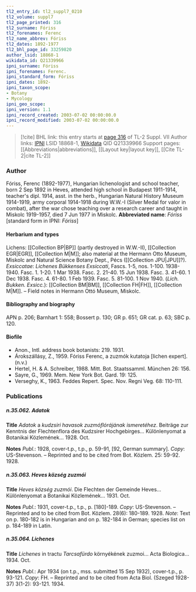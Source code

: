 ```yaml
---
tl2_entry_id: tl2_suppl7_0210
tl2_volume: suppl7
tl2_page_printed: 316
tl2_surname: Fóriss
tl2_forenames: Ferenc
tl2_name_abbrev: Fóriss
tl2_dates: 1892-1977
tl2_bhl_page_id: 33259820
author_lsid: 18868-1
wikidata_id: Q21339966
ipni_surname: Fóriss
ipni_forenames: Ferenc.
ipni_standard_form: Fóriss
ipni_dates: 1892-
ipni_taxon_scope: 
- Botany
- Mycology
ipni_geo_scope: 
ipni_version: 1.1
ipni_record_created: 2003-07-02 00:00:00.0
ipni_record_modified: 2003-07-02 00:00:00.0
---
```


> [!cite] BHL link: this entry starts at [page 316](https://www.biodiversitylibrary.org/page/33259820) of TL-2 Suppl. VII
> Author links: [IPNI](https://www.ipni.org/a/18868-1) LSID 18868-1, [Wikidata](https://www.wikidata.org/wiki/Q21339966) QID Q21339966
> Support pages: [[Abbreviations|abbreviations]], [[Layout key|layout key]], [[Cite TL-2|cite TL-2]]

### Author

Fóriss, Ferenc (1892-1977), Hungarian lichenologist and school teacher, born 2 Sep 1892 in Heves, attended high school in Budapest 1911-1914, teacher's dipl. 1914, asst. in the herb., Hungarian Natural History Museum 1914-1919, army corporal 1914-1918 during W.W.-I (Silver Medal for valor in combat), after the war chose teaching over a research career and taught in Miskolc 1919-1957, died 7 Jun 1977 in Miskolc. 
**Abbreviated name**: *Fóriss* \[standard form in IPNI: *Fóriss*\]

#### Herbarium and types

Lichens: [[Collection BP|BP]] (partly destroyed in W.W.-II), [[Collection EGR|EGR]], [[Collection M|M]]; also material at the Hermann Otto Museum, Miskolc and Natural Science Botany Dept., Pécs ([[Collection JPU|JPU]]?).
*Exsiccatae*: *Lichenes Bükkenses Exsiccati*, Fascs. 1-5, nos. 1-100. 1938-1940. Fasc. 1. 1-20. 1 Mar 1938. Fasc. 2. 21-40. 15 Jun 1938. Fasc. 3. 41-60. 1 Dec 1938. Fasc. 4. 61-80. 1 Feb 1939. Fasc. 5. 81-100. 1 Nov 1940. (*Lich. Bukken. Exsicc.*): [[Collection BM|BM]], [[Collection FH|FH]], [[Collection M|M]]. – Field notes in Hermann Ottó Museum, Miskolc.

#### Bibliography and biography

APN p. 206; Barnhart 1: 558; Bossert p. 130; GR p. 651; GR cat. p. 63; SBC p. 120.

#### Biofile

- Anon., Intl. address book botanists: 219. 1931.
- Árokszállásy, Z., 1959. Fóriss Ferenc, a zuzmók kutatoja \[lichen expert\]. (n.v.)
- Hertel, H. & A. Schreiber, 1988. Mitt. Bot. Staatssamml. München 26: 156.
- Sayre, G., 1969. Mem. New York Bot. Gard. 19: 125.
- Verseghy, K., 1963. Feddes Repert. Spec. Nov. Regni Veg. 68: 110-111.

### Publications

##### n.35.062. Adatok

**Title**
*Adatok* a *kudzsiri havasok zuzmóflórájának ismeretéhez*. Beiträge zur Kenntnis der Flechtenflora des Kudzsirer Hochgebirges... Különlenyomat a Botanikai Közlemének... 1928. Oct.

**Notes**
*Publ*.: 1928, cover-t.p., t.p., p. 59-91, \[92, German summary\]. *Copy*: US-Stevenson. – Reprinted and to be cited from Bot. Közlem. 25: 59-92. 1928.

##### n.35.063. Heves község zuzmói

**Title**
*Heves község zuzmói*. Die Flechten der Gemeinde Heves... Különlenyomat a Botanikai Közlemének... 1931. Oct.

**Notes**
*Publ*.: 1931, cover-t.p., t.p., p. \[180\]-189. *Copy*: US-Stevenson. – Reprinted and to be cited from Bot. Közlem. 28(6): 180-189. 1928.
*Note*: Text on p. 180-182 is in Hungarian and on p. 182-184 in German; species list on p. 184-189 in Latin.

##### n.35.064. Lichenes

**Title**
*Lichenes* in tractu *Tarcsafürdo* környékének zuzmoi... Acta Biologica... 1934. Oct.

**Notes**
*Publ*.: Apr 1934 (on t.p., mss. submitted 15 Sep 1932), cover-t.p., p. 93-121. *Copy*: FH. – Reprinted and to be cited from Acta Biol. (Szeged 1928-37) 3(1-2): 93-121. 1934.

